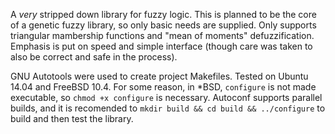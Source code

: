 A *very* stripped down library for fuzzy logic. This is planned to be the core of
a genetic fuzzy library, so only basic needs are supplied. Only supports triangular
mambership functions and "mean of moments" defuzzification. Emphasis is put on speed
and simple interface (though care was taken to also be correct and safe in the process).

GNU Autotools were used to create project Makefiles. Tested on Ubuntu 14.04 and FreeBSD 10.4.
For some reason, in *BSD, `configure` is not made executable, so `chmod +x configure` is necessary.
Autoconf supports parallel builds, and it is recomended to `mkdir build && cd build && ../configure`
to build and then test the library.


